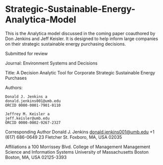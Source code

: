 # Strategic-Sustainable-Energy-Analytica-Model
This is the Analytica model discussed in the coming paper coauthored by Don Jenkins and Jeff Keisler. It is designed to help inform large companies on their strategic sustainable energy purchasing decisions.

Submitted for review

Journal: Environment Systems and Decisions

Title: A Decision Analytic Tool for Corporate Strategic Sustainable Energy Purchases

Authors:

	Donald J. Jenkins a 
	donald.jenkins001@umb.edu
	ORCID 0000-0001-7901-0110

	Jeffrey M. Keisler a
	jeff.keisler@umb.edu
	ORCID 0000-0002-9267-2327

Corresponding Author
	Donald J. Jenkins
	donald.jenkins001@umb.edu
	+1 (617) 686-0649
	23 Fletcher St.
	Foxboro, MA, USA 02035

Affiliations
a	100 Morrissey Blvd.
	College of Management
	Management Science and Information Systems
	University of Massachusetts Boston
	Boston, MA, USA 02125-3393 
